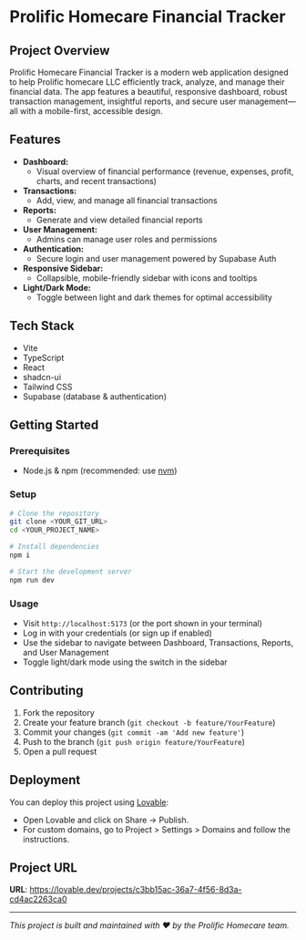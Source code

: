 # Prolific Homecare Financial Tracker

## Project Overview

Prolific Homecare Financial Tracker is a modern web application designed to help Prolific homecare LLC efficiently track, analyze, and manage their financial data. The app features a beautiful, responsive dashboard, robust transaction management, insightful reports, and secure user management—all with a mobile-first, accessible design.

## Features

- **Dashboard:**
  - Visual overview of financial performance (revenue, expenses, profit, charts, and recent transactions)
- **Transactions:**
  - Add, view, and manage all financial transactions
- **Reports:**
  - Generate and view detailed financial reports
- **User Management:**
  - Admins can manage user roles and permissions
- **Authentication:**
  - Secure login and user management powered by Supabase Auth
- **Responsive Sidebar:**
  - Collapsible, mobile-friendly sidebar with icons and tooltips
- **Light/Dark Mode:**
  - Toggle between light and dark themes for optimal accessibility

## Tech Stack

- Vite
- TypeScript
- React
- shadcn-ui
- Tailwind CSS
- Supabase (database & authentication)

## Getting Started

### Prerequisites
- Node.js & npm (recommended: use [nvm](https://github.com/nvm-sh/nvm#installing-and-updating))

### Setup
```sh
# Clone the repository
git clone <YOUR_GIT_URL>
cd <YOUR_PROJECT_NAME>

# Install dependencies
npm i

# Start the development server
npm run dev
```

### Usage
- Visit `http://localhost:5173` (or the port shown in your terminal)
- Log in with your credentials (or sign up if enabled)
- Use the sidebar to navigate between Dashboard, Transactions, Reports, and User Management
- Toggle light/dark mode using the switch in the sidebar

## Contributing

1. Fork the repository
2. Create your feature branch (`git checkout -b feature/YourFeature`)
3. Commit your changes (`git commit -am 'Add new feature'`)
4. Push to the branch (`git push origin feature/YourFeature`)
5. Open a pull request

## Deployment

You can deploy this project using [Lovable](https://lovable.dev/projects/c3bb15ac-36a7-4f56-8d3a-cd4ac2263ca0):
- Open Lovable and click on Share -> Publish.
- For custom domains, go to Project > Settings > Domains and follow the instructions.

## Project URL

**URL**: https://lovable.dev/projects/c3bb15ac-36a7-4f56-8d3a-cd4ac2263ca0

---

_This project is built and maintained with ❤️ by the Prolific Homecare team._
